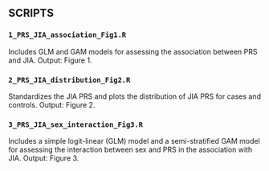 ## SCRIPTS

### `1_PRS_JIA_association_Fig1.R`
Includes GLM and GAM models for assessing the association between PRS and JIA.
Output: Figure 1.

### `2_PRS_JIA_distribution_Fig2.R`
Standardizes the JIA PRS and plots the distribution of JIA PRS for cases and controls.
Output: Figure 2.

### `3_PRS_JIA_sex_interaction_Fig3.R`
Includes a simple logit-linear (GLM) model and a semi-stratified GAM model for assessing the interaction between sex and PRS in the association with JIA.
Output: Figure 3.
